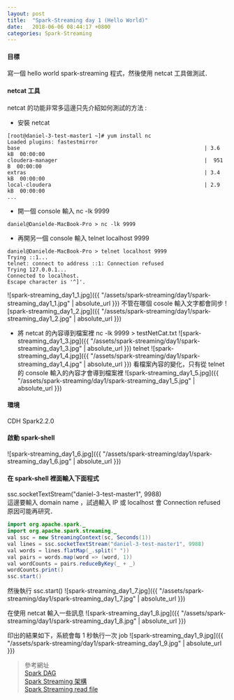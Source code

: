 ```yaml
---
layout: post
title:  "Spark-Streaming day 1 (Hello World)"
date:   2018-06-06 08:44:17 +0800
categories: Spark-Streaming
---
```

#### 目標
寫一個 hello world spark-streaming 程式，然後使用 netcat 工具做測試．

#### netcat 工具
netcat 的功能非常多這邊只先介紹如何測試的方法 :
* 安裝 netcat   
```console
[root@daniel-3-test-master1 ~]# yum install nc
Loaded plugins: fastestmirror
base                                                           | 3.6 kB  00:00:00
cloudera-manager                                               |  951 B  00:00:00
extras                                                         | 3.4 kB  00:00:00
local-cloudera                                                 | 2.9 kB  00:00:00
...
```

* 開一個 console 輸入 nc -lk 9999
```console
daniel@Danielde-MacBook-Pro > nc -lk 9999
```
* 再開另一個 console 輸入 telnet localhost 9999
```console
daniel@Danielde-MacBook-Pro > telnet localhost 9999
Trying ::1...
telnet: connect to address ::1: Connection refused
Trying 127.0.0.1...
Connected to localhost.
Escape character is '^]'.
```
![spark-streaming_day1_1.jpg]({{ "/assets/spark-streaming/day1/spark-streaming_day1_1.jpg" | absolute_url }})
不管在哪個 cosole 輸入文字都會同步
![spark-streaming_day1_2.jpg]({{ "/assets/spark-streaming/day1/spark-streaming_day1_2.jpg" | absolute_url }})

* 將 netcat 的內容導到檔案裡 nc -lk 9999 > testNetCat.txt
![spark-streaming_day1_3.jpg]({{ "/assets/spark-streaming/day1/spark-streaming_day1_3.jpg" | absolute_url }})
telnet
![spark-streaming_day1_4.jpg]({{ "/assets/spark-streaming/day1/spark-streaming_day1_4.jpg" | absolute_url }})
看檔案內容的變化，只有從 telnet 的 console 輸入的內容才會導到檔案裡
![spark-streaming_day1_5.jpg]({{ "/assets/spark-streaming/day1/spark-streaming_day1_5.jpg" | absolute_url }})

#### 環境
CDH Spark2.2.0

#### 啟動 spark-shell
![spark-streaming_day1_6.jpg]({{ "/assets/spark-streaming/day1/spark-streaming_day1_6.jpg" | absolute_url }})

#### 在 spark-shell 裡面輸入下面程式  
ssc.socketTextStream("daniel-3-test-master1", 9988)  
這邊要輸入 domain name ，試過輸入 IP 或 localhost 會 Connection refused 原因可能再研究．

```java
import org.apache.spark._
import org.apache.spark.streaming._
val ssc = new StreamingContext(sc, Seconds(1))
val lines = ssc.socketTextStream("daniel-3-test-master1", 9988)
val words = lines.flatMap(_.split(" "))
val pairs = words.map(word => (word, 1))
val wordCounts = pairs.reduceByKey(_ + _)
wordCounts.print()
ssc.start()
```
然後執行 ssc.start()
![spark-streaming_day1_7.jpg]({{ "/assets/spark-streaming/day1/spark-streaming_day1_7.jpg" | absolute_url }})

在使用 netcat 輸入一些訊息
![spark-streaming_day1_8.jpg]({{ "/assets/spark-streaming/day1/spark-streaming_day1_8.jpg" | absolute_url }})

印出的結果如下，系統會每 1 秒執行一次 job
![spark-streaming_day1_9.jpg]({{ "/assets/spark-streaming/day1/spark-streaming_day1_9.jpg" | absolute_url }})

> 參考網址  
> [Spark DAG](https://blog.csdn.net/u011564172/article/details/70172060)  
> [Spark Streaming 架構](https://github.com/lw-lin/CoolplaySpark/blob/master/Spark%20Streaming%20%E6%BA%90%E7%A0%81%E8%A7%A3%E6%9E%90%E7%B3%BB%E5%88%97/0.1%20Spark%20Streaming%20%E5%AE%9E%E7%8E%B0%E6%80%9D%E8%B7%AF%E4%B8%8E%E6%A8%A1%E5%9D%97%E6%A6%82%E8%BF%B0.md)  
> [Spark Streaming read file](http://dblab.xmu.edu.cn/blog/1082-2/)







